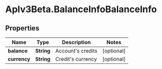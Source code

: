 # ApIv3Beta.BalanceInfoBalanceInfo

## Properties

Name | Type | Description | Notes
------------ | ------------- | ------------- | -------------
**balance** | **String** | Account&#39;s credits | [optional] 
**currency** | **String** | Credit&#39;s currency | [optional] 


